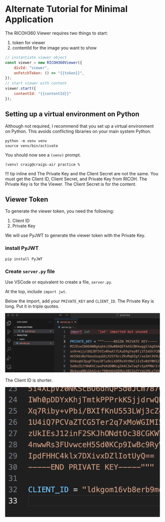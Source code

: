# Alternate Tutorial for Minimal Application

The RICOH360 Viewer requires two things to start:

1. token for viewer
2. contentId for the image you want to show

```javascript linenums="1" hl_lines="4 8" title="index.html snippet"
// instantiate viewer object
const viewer = new RICOH360Viewer({
    divId: "viewer",
    onFetchToken: () => "{{token}}",
});
// start viewer with content
viewer.start({
    contentId: "{{contentId}}"
});
```

## Setting up a virtual environment on Python

Although not required, I recommend that you set up a virtual
environment on Python.  This avoids conflicting libraries on your main system
Python.

```text
python -m venv venv
source venv/bin/activate
```

You should now see a `(venv)` prompt.

```text
(venv) craig@craigs-air practice %
```

!!! tip inline end
    The Private Key and the Client Secret are not the same.  You must
    get the Client ID, Client Secret, and Private Key from RICOH.  The
    Private Key is for the Viewer.  The Client Secret is for the content.

## Viewer Token

To generate the viewer token, you need the following:

1. Client ID
2. Private Key

We will use PyJWT to generate the viewer token with the Private Key.

### install PyJWT

```text
pip install PyJWT
```

### Create `server.py` file

Use VSCode or equivalent to create a file, `server.py`.

At the top, include `import jwt`.

Below the import, add your `PRIVATE_KEY` and `CLIENT_ID`.
The Private Key is long.  Put it in triple quotes.

![private key](images/tutorial2/private_key.png)

The Client ID is shorter.

![client id](images/tutorial2/client_id.png)
